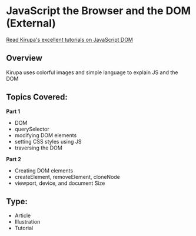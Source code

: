 # JavaScript the Browser and the DOM (External)
[Read Kirupa's excellent tutorials on JavaScript DOM](http://www.kirupa.com/javascript_dom/index.htm)

## Overview
Kirupa uses colorful images and simple language to explain JS and the DOM

## Topics Covered:
**Part 1**
- DOM
- querySelector
- modifying DOM elements
- setting CSS styles using JS
- traversing the DOM

**Part 2**
- Creating DOM elements
- createElement, removeElement, cloneNode
- viewport, device, and document Size

## Type:
- Article
- Illustration
- Tutorial

